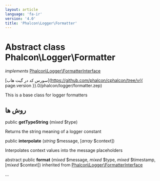 ```yaml
---
layout: article
language: 'fa-ir'
version: '4.0'
title: 'Phalcon\Logger\Formatter'
---
```

# Abstract class **Phalcon\Logger\Formatter**

*implements* [Phalcon\Logger\FormatterInterface](Phalcon_Logger_FormatterInterface)

[سورس کد در گیت هاب](https://github.com/phalcon/cphalcon/tree/v{{ page.version }}.0/phalcon/logger/formatter.zep)

This is a base class for logger formatters

## روش ها

public **getTypeString** (*mixed* $type)

Returns the string meaning of a logger constant

public **interpolate** (*string* $message, [*array* $context])

Interpolates context values into the message placeholders

abstract public **format** (*mixed* $message, *mixed* $type, *mixed* $timestamp, [*mixed* $context]) inherited from [Phalcon\Logger\FormatterInterface](Phalcon_Logger_FormatterInterface)

...